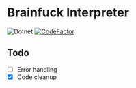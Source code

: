 # Brainfuck Interpreter
![Dotnet](https://github.com/Cxmu03/Brainfuck-Interpreter/actions/workflows/dotnet.yml/badge.svg)
[![CodeFactor](https://www.codefactor.io/repository/github/cxmu03/brainfuck-interpreter/badge)](https://www.codefactor.io/repository/github/cxmu03/brainfuck-interpreter)
## Todo
 - [ ] Error handling  
 - [X] Code cleanup 